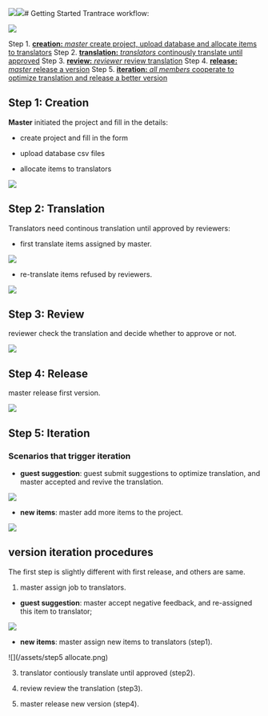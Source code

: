 ![](/assets/step5_upload_new_file.png)![](/assets/step3_review.png)# Getting Started
Trantrace workflow: 
 
![](/assets/Trantrace_workflow.jpg)

Step 1. [**creation:** _master_ create project, upload database and allocate items to translators](#create)
Step 2. [**translation:** _translators_ continously translate until approved](#translate)
Step 3. [**review:** _reviewer_ review translation](#review)
Step 4. [**release:** _master_ release a version](#release)
Step 5. [**iteration:** _all members_ cooperate to optimize translation and release a better version](#iterative)
 

## Step 1: Creation 

<span id='create'></span>

**Master** initiated the project and fill in the details:

- create project and fill in the form

- upload database csv files

- allocate items to translators

![](/assets/step1_creation.png)

## Step 2: Translation

<span id='translate'></span>

Translators need continous translation until approved by reviewers:

- first translate items assigned by master.

![](/assets/translation_management.translation.png)

- re-translate items refused by reviewers.

![](/assets/translation_management.retranslation.png)


## Step 3: Review

<span id='review'></span>

reviewer check the translation and decide whether to approve or not.

![](/assets/review_management.review.png)

## Step 4: Release

<span id='release'></span>

master release first version.

![](/assets/step4_release.png)

## Step 5: Iteration

<span id='iteration'></span>

### Scenarios that trigger iteration

- **guest suggestion**: guest submit suggestions to optimize translation, and master accepted and revive the translation.

![](/assets/suggestion.png)

- **new items**: master add more items to the project.

![](/assets/step5_upload_new_file.png)


## version iteration procedures

The first step is slightly different with first release, and others are same.

1. master assign job to translators.
  
  - **guest suggestion**: master accept negative feedback, and re-assigned this item to translator;
  
  ![](/assets/step5_reply_suggestion.png)
  
  - **new items**: master assign new items to translators (step1).
  
  ![](/assets/step5 allocate.png)

3. translator contiously translate until approved (step2).

4. review review the translation (step3).

5. master release new version (step4).











